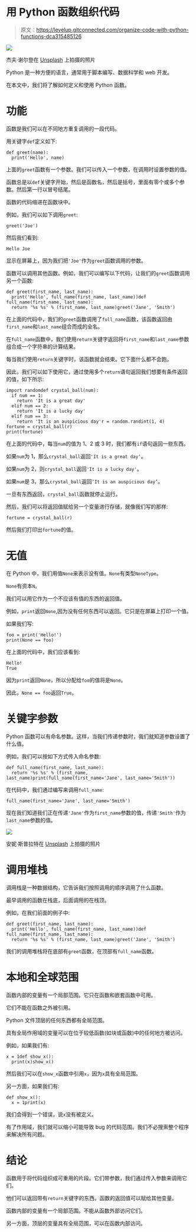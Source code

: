 # 用 Python 函数组织代码

> 原文：<https://levelup.gitconnected.com/organize-code-with-python-functions-dca315485126>

![](img/90eb61f77508c43d628e674832a85e5d.png)

杰夫·谢尔登在 [Unsplash](https://unsplash.com?utm_source=medium&utm_medium=referral) 上拍摄的照片

Python 是一种方便的语言，通常用于脚本编写、数据科学和 web 开发。

在本文中，我们将了解如何定义和使用 Python 函数。

# 功能

函数是我们可以在不同地方重复调用的一段代码。

用关键字`def`定义如下:

```
def greet(name):
  print('Hello', name)
```

上面的`greet`函数有一个参数。我们可以传入一个参数，在调用时设置参数的值。

函数总是以`def`关键字开始，然后是函数名，然后是括号，里面有零个或多个参数。然后第一行以冒号结尾。

函数的代码缩进在函数块中。

例如，我们可以如下调用`greet`:

```
greet('Joe')
```

然后我们看到:

```
Hello Joe
```

显示在屏幕上，因为我们把`'Joe'`作为`greet`函数调用的参数。

函数可以调用其他函数。例如，我们可以编写以下代码，让我们的`greet`函数调用另一个函数:

```
def greet(first_name, last_name):
  print('Hello', full_name(first_name, last_name))def full_name(first_name, last_name):
  return '%s %s' % (first_name, last_name)greet('Jane', 'Smith')
```

在上面的代码中，我们的`greet`函数调用了`full_name`函数，该函数返回由`first_name`和`last_name`组合而成的全名。

在`full_name`函数中，我们使用`return`关键字返回将`first_name`和`last_name`参数组合成一个字符串的计算结果。

每当我们使用`return`关键字时，该函数就会结束。它下面什么都不会跑。

因此，我们可以如下使用它，通过使用多个`return`语句返回我们想要有条件返回的值，如下所示:

```
import randomdef crystal_ball(num):
  if num == 1:
    return 'It is a great day'
  elif num == 2:
    return 'It is a lucky day'
  elif num == 3:
    return 'It is an auspicious day'r = random.randint(1, 4)
fortune = crystal_ball(r)
print(fortune)
```

在上面的代码中，每当`num`的值为 1、2 或 3 时，我们都有`if`语句返回一些东西。

如果`num`为 1，那么`crystal_ball`返回`'It is a great day'`。

如果`num`为 2，则`crystal_ball`返回`'It is a lucky day'`。

如果`num`是 3，那么`crystal_ball`返回`‘It is an auspicious day’`。

一旦有东西返回，`crystal_ball`函数就停止运行。

然后，我们可以将返回值赋给另一个变量进行存储，就像我们写的那样:

```
fortune = crystal_ball(r)
```

然后我们打印出`fortune`的值。

# 无值

在 Python 中，我们用值`None`来表示没有值。`None`有类型`NoneType`。

`None`有资本`N`。

我们可以用它作为一个不应该有值的东西的返回值。

例如，`print`返回`None`,因为没有任何东西可以返回。它只是在屏幕上打印一个值。

如果我们写:

```
foo = print('Hello!')
print(None == foo)
```

在上面的代码中，我们应该看到:

```
Hello!
True
```

因为`print`返回`None`，所以分配给`foo`的值将是`None`。

因此，`None == foo`返回`True`。

# 关键字参数

Python 函数可以有命名参数。这样，当我们传递参数时，我们就知道参数设置了什么值。

例如，我们可以按如下方式传入命名参数:

```
def full_name(first_name, last_name):
  return '%s %s' % (first_name, last_name)print(full_name(first_name='Jane', last_name='Smith'))
```

在代码中，我们通过编写来调用`full_name`:

```
full_name(first_name='Jane', last_name='Smith')
```

现在我们知道我们正在传递`'Jane'`作为`first_name`参数的值，传递`'Smith'`作为`last_name`参数的值。

![](img/f2b7c71c6f27ac7da756d7335ab5a734.png)

安妮·斯普拉特在 [Unsplash](https://unsplash.com?utm_source=medium&utm_medium=referral) 上拍摄的照片

# 调用堆栈

调用栈是一种数据结构，它告诉我们按照调用的顺序调用了什么函数。

最早调用的函数在栈底，后面调用的在栈顶。

例如，在我们前面的例子中:

```
def greet(first_name, last_name):
  print('Hello', full_name(first_name, last_name))def full_name(first_name, last_name):
  return '%s %s' % (first_name, last_name)greet('Jane', 'Smith')
```

我们的调用堆栈将在底部有`greet`函数，在顶部有`full_name`函数。

# 本地和全球范围

函数内部的变量有一个局部范围。它只在函数和嵌套函数中可用。

它们不能在函数之外被引用。

Python 文件顶层的任何东西都有全局范围。

具有全局作用域的变量可以在位于较低函数(如块或函数)中的任何地方被访问。

例如，如果我们有:

```
x = 1def show_x():
  print(x)show_x()
```

然后我们可以在`show_x`函数中引用`x`，因为`x`具有全局范围。

另一方面，如果我们有:

```
def show_x():
  x = 1print(x)
```

我们会得到一个错误，说`x`没有被定义。

有了作用域，我们就可以缩小可能导致 bug 的代码范围。我们不必搜索整个程序来解决所有问题。

# 结论

函数用于将代码组织成可重用的片段。它们带参数，我们通过传入参数来调用它们。

他们可以返回带有`return`关键字的东西。函数的返回值可以赋给其他变量。

函数内部的变量有一个局部范围。不能从函数外部访问它们。

另一方面，顶层的变量具有全局范围，可以在函数内部访问。